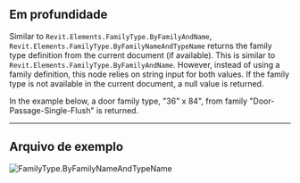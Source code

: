 ## Em profundidade
Similar to `Revit.Elements.FamilyType.ByFamilyAndName`, `Revit.Elements.FamilyType.ByFamilyNameAndTypeName` returns the family type definition from the current document (if available). This is similar to `Revit.Elements.FamilyType.ByFamilyAndName`. However, instead of using a family definition, this node relies on string input for both values. If the family type is not available in the current document, a null value is returned.

In the example below, a door family type, "36" x 84", from family "Door-Passage-Single-Flush" is returned.
___
## Arquivo de exemplo

![FamilyType.ByFamilyNameAndTypeName](./Revit.Elements.FamilyType.ByFamilyNameAndTypeName_img.jpg)
